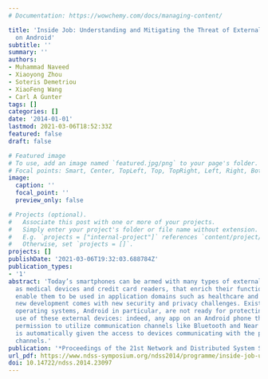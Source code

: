 ```yaml
---
# Documentation: https://wowchemy.com/docs/managing-content/

title: 'Inside Job: Understanding and Mitigating the Threat of External Device Mis-Bonding
  on Android'
subtitle: ''
summary: ''
authors:
- Muhammad Naveed
- Xiaoyong Zhou
- Soteris Demetriou
- XiaoFeng Wang
- Carl A Gunter
tags: []
categories: []
date: '2014-01-01'
lastmod: 2021-03-06T18:52:33Z
featured: false
draft: false

# Featured image
# To use, add an image named `featured.jpg/png` to your page's folder.
# Focal points: Smart, Center, TopLeft, Top, TopRight, Left, Right, BottomLeft, Bottom, BottomRight.
image:
  caption: ''
  focal_point: ''
  preview_only: false

# Projects (optional).
#   Associate this post with one or more of your projects.
#   Simply enter your project's folder or file name without extension.
#   E.g. `projects = ["internal-project"]` references `content/project/deep-learning/index.md`.
#   Otherwise, set `projects = []`.
projects: []
publishDate: '2021-03-06T19:32:03.688784Z'
publication_types:
- '1'
abstract: 'Today’s smartphones can be armed with many types of external devices, such
  as medical devices and credit card readers, that enrich their functionality and
  enable them to be used in application domains such as healthcare and retail. This
  new development comes with new security and privacy challenges. Existing phone-based
  operating systems, Android in particular, are not ready for protecting authorized
  use of these external devices: indeed, any app on an Android phone that acquires
  permission to utilize communication channels like Bluetooth and Near Field Communications
  is automatically given the access to devices communicating with the phone on these
  channels.'
publication: '*Proceedings of the 21st Network and Distributed System Security Symposium (NDSS '14)*. *Acceptance rate=18.6% (55/295);*'
url_pdf: https://www.ndss-symposium.org/ndss2014/programme/inside-job-understanding-and-mitigating-threat-external-device-mis-bonding-android/
doi: 10.14722/ndss.2014.23097
---
```

